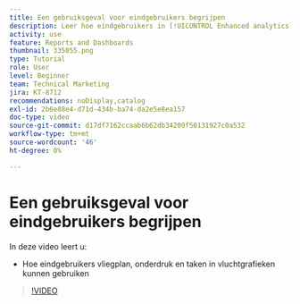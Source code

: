 ```yaml
---
title: Een gebruiksgeval voor eindgebruikers begrijpen
description: Leer hoe eindgebruikers in [!UICONTROL Enhanced analytics] vliegdiagrammen kunnen gebruiken voor vliegplan, opbranden en taken.
activity: use
feature: Reports and Dashboards
thumbnail: 335055.png
type: Tutorial
role: User
level: Beginner
team: Technical Marketing
jira: KT-8712
recommendations: noDisplay,catalog
exl-id: 2b6e88e4-d71d-434b-ba74-da2e5e8ea157
doc-type: video
source-git-commit: d17df7162ccaab6b62db34209f50131927c0a532
workflow-type: tm+mt
source-wordcount: '46'
ht-degree: 0%

---
```


# Een gebruiksgeval voor eindgebruikers begrijpen

In deze video leert u:

* Hoe eindgebruikers vliegplan, onderdruk en taken in vluchtgrafieken kunnen gebruiken

>[!VIDEO](https://video.tv.adobe.com/v/3437695/?quality=12&learn=on&enablevpops&captions=dut)
